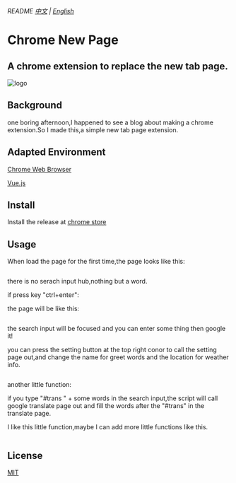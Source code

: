 *README [中文]() | [English]()*

# Chrome New Page

## A chrome extension to replace the new tab page.

![logo]()

## Background

one boring afternoon,I happened to see a blog about making a chrome extension.So I made this,a simple new tab page extension.

## Adapted Environment

[Chrome Web Browser](https://www.google.com/intl/zh-CN/chrome/)

[Vue.js](https://cn.vuejs.org/index.html)

## Install

Install the release at [chrome store](https://chrome.google.com/webstore/detail/ojbfibegohbeidgdiobdifckaejcdceb/publish-accepted?authuser=0&hl=zh-CN)

## Usage

When load the page for the first time,the page looks like this:
   
![]()

there is no serach input hub,nothing but a word.

if press key "ctrl+enter":

the page will be like this:

![]()

the search input will be focused and you can enter some thing then google it!

you can press the setting button at the top right conor to call the setting page out,and change the name for greet words and the location for weather info.

![]()

another little function:

if you type "#trans " + some words in the search input,the script will call google translate page out and fill the words after the "#trans" in the translate page.

I like this little function,maybe I can add more little functions like this.

![]()

## License

[MIT]()





